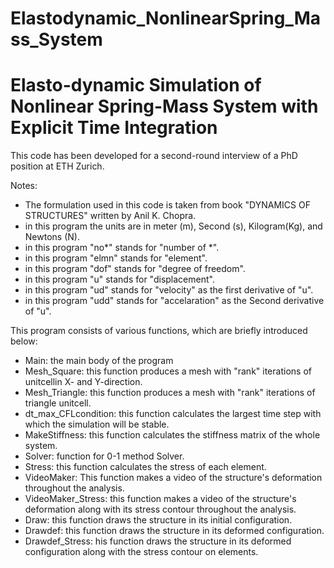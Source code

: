 # Elastodynamic_NonlinearSpring_Mass_System
# Elasto-dynamic Simulation of Nonlinear Spring-Mass System with Explicit Time Integration

This code has been developed for a second-round interview of a PhD position at ETH Zurich.

Notes:
   - The formulation used in this code is taken from book "DYNAMICS OF
     STRUCTURES" written by Anil K. Chopra.
   - in this program the units are in meter (m), Second (s), Kilogram(Kg), and
     Newtons (N).
   - in this program "no*" stands for "number of *".
   - in this program "elmn" stands for "element".
   - in this program "dof" stands for "degree of freedom".
   - in this program "u" stands for "displacement".
   - in this program "ud" stands for "velocity" as the first derivative of "u".
   - in this program "udd" stands for "accelaration" as the Second derivative of "u".

This program consists of various functions, which are briefly introduced below:
   - Main: the main body of the program
   - Mesh_Square: this function produces a mesh with "rank" iterations of unitcellin X- and Y-direction.
   - Mesh_Triangle: this function produces a mesh with "rank" iterations of triangle unitcell.
   - dt_max_CFLcondition: this function calculates the largest time step with which the simulation will be stable.
   - MakeStiffness: this function calculates the stiffness matrix of the whole system.
   - Solver: function for 0-1 method Solver.
   - Stress: this function calculates the stress of each element.
   - VideoMaker: This function makes a video of the structure's deformation throughout the analysis.
   - VideoMaker_Stress: this function makes a video of the structure's deformation along with its stress contour throughout the analysis.
   - Draw: this function draws the structure in its initial configuration.
   - Drawdef: this function draws the structure in its deformed configuration.
   - Drawdef_Stress: his function draws the structure in its deformed configuration along with the stress contour on elements.
